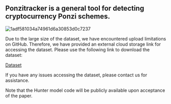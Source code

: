 ## Ponzitracker is a general tool for detecting cryptocurrency Ponzi schemes.
![1adf581034a74961d6a30853d0c7237](https://github.com/user-attachments/assets/ac4bcd6d-4599-400a-8df0-94e0ddb1535c)

Due to the large size of the dataset, we have encountered upload limitations on GitHub. Therefore, we have provided an external cloud storage link for accessing the dataset. Please use the following link to download the dataset:

[Dataset](https://www.alipan.com/s/hYkDNxxUobD)

If you have any issues accessing the dataset, please contact us for assistance.


Note that the Hunter model code will be publicly available upon acceptance of the paper.
